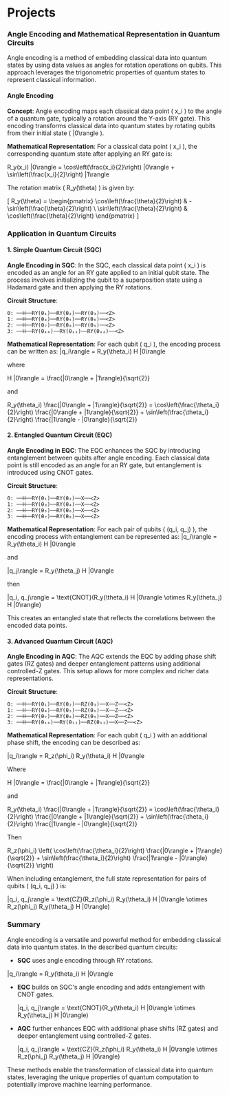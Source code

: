# Projects

### Angle Encoding and Mathematical Representation in Quantum Circuits

Angle encoding is a method of embedding classical data into quantum states by using data values as angles for rotation operations on qubits. This approach leverages the trigonometric properties of quantum states to represent classical information.

#### Angle Encoding

**Concept**:
Angle encoding maps each classical data point \( x_i \) to the angle of a quantum gate, typically a rotation around the Y-axis (RY gate). This encoding transforms classical data into quantum states by rotating qubits from their initial state \( |0\rangle \).

**Mathematical Representation**:
For a classical data point \( x_i \), the corresponding quantum state after applying an RY gate is:

R_y(x_i) |0\rangle = \cos\left(\frac{x_i}{2}\right) |0\rangle + \sin\left(\frac{x_i}{2}\right) |1\rangle



The rotation matrix \( R_y(\theta) \) is given by:

\[
R_y(\theta) = \begin{pmatrix}
\cos\left(\frac{\theta}{2}\right) & -\sin\left(\frac{\theta}{2}\right) \\
\sin\left(\frac{\theta}{2}\right) & \cos\left(\frac{\theta}{2}\right)
\end{pmatrix}
\]


### Application in Quantum Circuits

#### 1. Simple Quantum Circuit (SQC)

**Angle Encoding in SQC**:
In the SQC, each classical data point \( x_i \) is encoded as an angle for an RY gate applied to an initial qubit state. The process involves initializing the qubit to a superposition state using a Hadamard gate and then applying the RY rotations.

**Circuit Structure**:
```
0: ──H──RY(θ₁)──RY(θ₂)──RY(θ₃)──<Z>
1: ──H──RY(θ₄)──RY(θ₅)──RY(θ₆)──<Z>
2: ──H──RY(θ₇)──RY(θ₈)──RY(θ₉)──<Z>
3: ──H──RY(θ₁₀)──RY(θ₁₁)──RY(θ₁₂)──<Z>
```

**Mathematical Representation**:
For each qubit \( q_i \), the encoding process can be written as:
|q_i\rangle = R_y(\theta_i) H |0\rangle

where 

H |0\rangle = \frac{|0\rangle + |1\rangle}{\sqrt{2}}

and 

R_y(\theta_i) \frac{|0\rangle + |1\rangle}{\sqrt{2}} = \cos\left(\frac{\theta_i}{2}\right) \frac{|0\rangle + |1\rangle}{\sqrt{2}} + \sin\left(\frac{\theta_i}{2}\right) \frac{|1\rangle - |0\rangle}{\sqrt{2}}


#### 2. Entangled Quantum Circuit (EQC)

**Angle Encoding in EQC**:
The EQC enhances the SQC by introducing entanglement between qubits after angle encoding. Each classical data point is still encoded as an angle for an RY gate, but entanglement is introduced using CNOT gates.

**Circuit Structure**:
```
0: ──H──RY(θ₁)──RY(θ₂)──X──<Z>
1: ──H──RY(θ₃)──RY(θ₄)──X──<Z>
2: ──H──RY(θ₅)──RY(θ₆)──X──<Z>
3: ──H──RY(θ₇)──RY(θ₈)──X──<Z>
```

**Mathematical Representation**:
For each pair of qubits \( (q_i, q_j) \), the encoding process with entanglement can be represented as:
|q_i\rangle = R_y(\theta_i) H |0\rangle

and 

|q_j\rangle = R_y(\theta_j) H |0\rangle

then 

|q_i, q_j\rangle = \text{CNOT}(R_y(\theta_i) H |0\rangle \otimes R_y(\theta_j) H |0\rangle)


This creates an entangled state that reflects the correlations between the encoded data points.

#### 3. Advanced Quantum Circuit (AQC)

**Angle Encoding in AQC**:
The AQC extends the EQC by adding phase shift gates (RZ gates) and deeper entanglement patterns using additional controlled-Z gates. This setup allows for more complex and richer data representations.

**Circuit Structure**:
```
0: ──H──RY(θ₁)──RY(θ₂)──RZ(θ₃)──X──Z──<Z>
1: ──H──RY(θ₄)──RY(θ₅)──RZ(θ₆)──X──Z──<Z>
2: ──H──RY(θ₇)──RY(θ₈)──RZ(θ₉)──X──Z──<Z>
3: ──H──RY(θ₁₀)──RY(θ₁₁)──RZ(θ₁₂)──X──Z──<Z>
```

**Mathematical Representation**:
For each qubit \( q_i \) with an additional phase shift, the encoding can be described as:

|q_i\rangle = R_z(\phi_i) R_y(\theta_i) H |0\rangle

Where

H |0\rangle = \frac{|0\rangle + |1\rangle}{\sqrt{2}}


and 

R_y(\theta_i) \frac{|0\rangle + |1\rangle}{\sqrt{2}} = \cos\left(\frac{\theta_i}{2}\right) \frac{|0\rangle + |1\rangle}{\sqrt{2}} + \sin\left(\frac{\theta_i}{2}\right) \frac{|1\rangle - |0\rangle}{\sqrt{2}}

Then 

R_z(\phi_i) \left( \cos\left(\frac{\theta_i}{2}\right) \frac{|0\rangle + |1\rangle}{\sqrt{2}} + \sin\left(\frac{\theta_i}{2}\right) \frac{|1\rangle - |0\rangle}{\sqrt{2}} \right)



When including entanglement, the full state representation for pairs of qubits \( (q_i, q_j) \) is:

|q_i, q_j\rangle = \text{CZ}(R_z(\phi_i) R_y(\theta_i) H |0\rangle \otimes R_z(\phi_j) R_y(\theta_j) H |0\rangle)


### Summary

Angle encoding is a versatile and powerful method for embedding classical data into quantum states. In the described quantum circuits:

- **SQC** uses angle encoding through RY rotations.

|q_i\rangle = R_y(\theta_i) H |0\rangle

- **EQC** builds on SQC's angle encoding and adds entanglement with CNOT gates.

  |q_i, q_j\rangle = \text{CNOT}(R_y(\theta_i) H |0\rangle \otimes R_y(\theta_j) H |0\rangle)

- **AQC** further enhances EQC with additional phase shifts (RZ gates) and deeper entanglement using controlled-Z gates.

  |q_i, q_j\rangle = \text{CZ}(R_z(\phi_i) R_y(\theta_i) H |0\rangle \otimes R_z(\phi_j) R_y(\theta_j) H |0\rangle)


These methods enable the transformation of classical data into quantum states, leveraging the unique properties of quantum computation to potentially improve machine learning performance.
